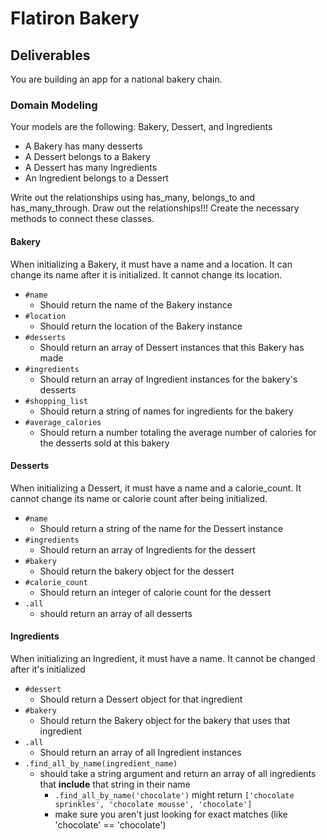# Flatiron Bakery

## Deliverables
You are building an app for a national bakery chain.

### Domain Modeling
Your models are the following: Bakery, Dessert, and Ingredients

- A Bakery has many desserts
- A Dessert belongs to a Bakery
- A Dessert has many Ingredients
- An Ingredient belongs to a Dessert

Write out the relationships using has_many, belongs_to and has_many_through.
Draw out the relationships!!! Create the necessary methods to connect these classes.

#### Bakery
When initializing a Bakery, it must have a name and a location. It can change its
name after it is initialized. It cannot change its location.

- `#name`
  - Should return the name of the Bakery instance
- `#location`
  - Should return the location of the Bakery instance
- `#desserts`
  - Should return an array of Dessert instances that this Bakery has made
- `#ingredients`
  - Should return an array of Ingredient instances for the bakery's desserts
- `#shopping_list`
  - Should return a string of names for ingredients for the bakery
- `#average_calories`
  - Should return a number totaling the average number of calories for the desserts sold at this bakery

#### Desserts
When initializing a Dessert, it must have a name and a calorie_count. It cannot change its name or calorie count after being initialized.
- `#name`
  - Should return a string of the name for the Dessert instance
- `#ingredients`
  - Should return an array of Ingredients for the dessert
- `#bakery`
  - Should return the bakery object for the dessert
- `#calorie_count`
  - Should return an integer of calorie count for the dessert
- `.all`
  - should return an array of all desserts

#### Ingredients
When initializing an Ingredient, it must have a name. It cannot be changed after it's initialized
- `#dessert`
  - Should return a Dessert object for that ingredient
- `#bakery`
  - Should return the Bakery object for the bakery that uses that ingredient
- `.all`
  - Should return an array of all Ingredient instances
- `.find_all_by_name(ingredient_name)`
  - should take a string argument and return an array of all ingredients that **include** that string in their name
    - `.find_all_by_name('chocolate')` might return `['chocolate sprinkles', 'chocolate mousse', 'chocolate']`
    - make sure you aren't just looking for exact matches (like 'chocolate' == 'chocolate')
